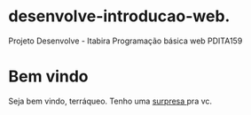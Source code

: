 # desenvolve-introducao-web.
 Projeto Desenvolve - Itabira 
 Programação básica web 
 PDITA159




<h1>Bem vindo</h1>
<p>
 Seja bem vindo, terráqueo. Tenho uma <a href="https://www.youtube.com/watch? v=dQw4w9WgXcQ"> surpresa </a>
 pra vc. 
</p>
